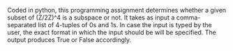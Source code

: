 Coded in python, this programming assignment determines whether a given subset of (Z/2Z)^4 is a subspace or not. 
It takes as input a comma-separated list of 4-tuples of 0s and 1s. 
In case the input is typed by the user, the exact format in which the input should be will be specified. 
The output produces True or False accordingly.
